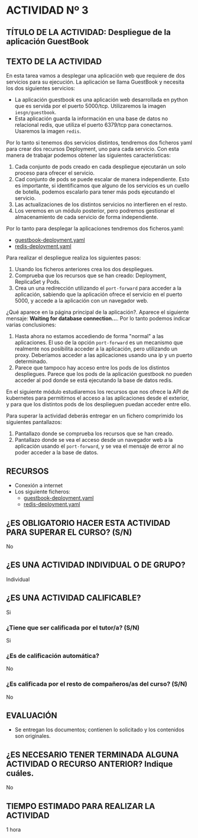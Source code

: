# ACTIVIDAD Nº 3

## TÍTULO DE LA ACTIVIDAD: Despliegue de la aplicación GuestBook

## TEXTO DE LA ACTIVIDAD

En esta tarea vamos a desplegar una aplicación web que requiere de dos servicios para su ejecución. La aplicación se llama GuestBook y necesita los dos siguientes servicios:

* La aplicación guestbook es una aplicación web desarrollada en python que es servida por el puerto 5000/tcp. Utilizaremos la imagen `iesgn/guestbook`.
* Esta aplicación guarda la información en una base de datos no relacional redis, que utiliza el puerto 6379/tcp para conectarnos. Usaremos la imagen `redis`.

Por lo tanto si tenemos dos servicios distintos, tendremos dos ficheros yaml para crear dos recursos Deployment, uno para cada servicio. Con esta manera de trabajar podemos obtener las siguientes características:

1. Cada conjunto de pods creado en cada despliegue ejecutarán un solo proceso para ofrecer el servicio.
2. Cad conjunto de pods se puede escalar de manera independiente. Esto es importante, si identificamos que alguno de los servicios es un cuello de botella, podemos escalarlo para tener más pods ejecutando el servicio.
3. Las actualizaciones de los distintos servicios no interfieren en el resto.
4. Los veremos en un módulo posterior, pero podremos gestionar el almacenamiento de cada servicio de forma independiente.

Por lo tanto para desplegar la aplicaciones tendremos dos ficheros.yaml:

* [guestbook-deployment.yaml](../modulo6/files/guestbook/guestbook-deployment.yaml)
* [redis-deployment.yaml](../modulo6/files/guestbook/redis-deployment.yaml)

Para realizar el despliegue realiza los siguientes pasos:

1. Usando los ficheros anteriores crea los dos despliegues.
2. Comprueba que los recursos que se han creado: Deployment, ReplicaSet y Pods.
3. Crea un una redirección utilizando el `port-forward` para acceder a la aplicación, sabiendo que la aplicación ofrece el servicio en el puerto 5000, y accede a la aplicación con un navegador web.

¿Qué aparece en la página principal de la aplicación?. Aparece el siguiente mensaje: **Waiting for database connection...**. Por lo tanto podemos indicar varias conclusiones:

1. Hasta ahora no estamos accediendo de forma "normal" a las aplicaciones. El uso de la opción `port-forward` es un mecanismo que realmente nos posibilita acceder a la aplicación, pero utilizando un proxy. Deberíamos acceder a las aplicaciones usando una ip y un puerto determinado.
2. Parece que tampoco hay acceso entre los pods de los distintos despliegues. Parece que los pods de la aplicación guestbook no pueden acceder al pod donde se está ejecutando la base de datos redis.

En el siguiente módulo estudiaremos los recursos que nos ofrece la API de kubernetes para permitirnos el acceso a las aplicaciones desde el exterior, y para que los distintos pods de los desplieguen puedan acceder entre ello. 

Para superar la actividad deberás entregar en un fichero comprimido los siguientes pantallazos:

1. Pantallazo donde se comprueba los recursos que se han creado.
2. Pantallazo donde se vea el acceso desde un navegador web a la aplicación usando el `port-forward`, y se vea el mensaje de error al no poder acceder a la base de datos.

## RECURSOS

* Conexión a internet
* Los siguiente ficheros: 
  * [guestbook-deployment.yaml](../modulo6/files/guestbook/guestbook-deployment.yaml)
  * [redis-deployment.yaml](../modulo6/files/guestbook/redis-deployment.yaml)


## ¿ES OBLIGATORIO HACER ESTA ACTIVIDAD PARA SUPERAR EL CURSO? (S/N)

No

## ¿ES UNA ACTIVIDAD INDIVIDUAL O DE GRUPO?

Individual

## ¿ES UNA ACTIVIDAD CALIFICABLE?

Si

### ¿Tiene que ser calificada por el tutor/a? (S/N) 

Si

### ¿Es de calificación automática?

No

### ¿Es calificada por el resto de compañeros/as del curso? (S/N)

No

## EVALUACIÓN

* Se entregan los documentos; contienen lo solicitado y los contenidos son originales.

## ¿ES NECESARIO TENER TERMINADA ALGUNA ACTIVIDAD O RECURSO ANTERIOR? Indique cuáles.

No

## TIEMPO ESTIMADO PARA REALIZAR LA ACTIVIDAD

1 hora